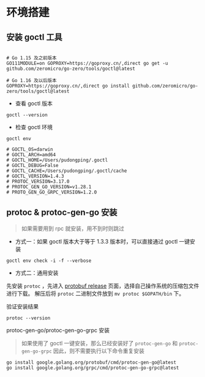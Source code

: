 # 环境搭建

## 安装 goctl 工具

```shell

# Go 1.15 及之前版本
GO111MODULE=on GOPROXY=https://goproxy.cn/,direct go get -u github.com/zeromicro/go-zero/tools/goctl@latest

# Go 1.16 及以后版本
GOPROXY=https://goproxy.cn/,direct go install github.com/zeromicro/go-zero/tools/goctl@latest 

```

- 查看 goctl 版本

```shell
goctl --version
```

- 检查 goctl 环境

```shell
goctl env

# GOCTL_OS=darwin
# GOCTL_ARCH=amd64
# GOCTL_HOME=/Users/pudongping/.goctl
# GOCTL_DEBUG=False
# GOCTL_CACHE=/Users/pudongping/.goctl/cache
# GOCTL_VERSION=1.4.3
# PROTOC_VERSION=3.17.0
# PROTOC_GEN_GO_VERSION=v1.28.1
# PROTO_GEN_GO_GRPC_VERSION=1.2.0
```

## protoc & protoc-gen-go 安装

> 如果需要用到 rpc 就安装，用不到时则跳过

- 方式一：如果 goctl 版本大于等于 1.3.3 版本时，可以直接通过 goctl 一键安装

```shell
goctl env check -i -f --verbose
```

- 方式二：通用安装

先安装 `protoc` ，先进入 [protobuf release](https://github.com/protocolbuffers/protobuf/releases) 页面，选择自己操作系统的压缩包文件进行下载。
解压后将 `protoc` 二进制文件放到 `mv protoc $GOPATH/bin` 下。

验证安装结果

```shell
protoc --version
```

protoc-gen-go/protoc-gen-go-grpc 安装

> 如果使用了 goctl 一键安装，那么已经安装好了 `protoc-gen-go` 和 `protoc-gen-go-grpc` 因此，则不需要执行以下命令重复安装

```shell
go install google.golang.org/protobuf/cmd/protoc-gen-go@latest
go install google.golang.org/grpc/cmd/protoc-gen-go-grpc@latest
```